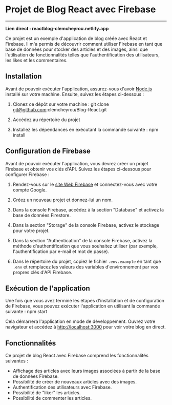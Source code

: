 # Projet de Blog React avec Firebase
***

**Lien direct : reactblog-clemcheyrou.netlify.app**

Ce projet est un exemple d'application de blog créée avec React et Firebase. Il m'a permis de découvrir comment utiliser Firebase en tant que base de données pour stocker des articles et des images, ainsi que l'utilisation de fonctionnalités telles que l'authentification des utilisateurs, les likes et les commentaires.

## Installation

Avant de pouvoir exécuter l'application, assurez-vous d'avoir [Node.js](https://nodejs.org) installé sur votre machine. Ensuite, suivez les étapes ci-dessous :

1. Clonez ce dépôt sur votre machine : 
git clone git@github.com:clemcheyrou/Blog-React.git

2. Accédez au répertoire du projet


3. Installez les dépendances en exécutant la commande suivante :
npm install

## Configuration de Firebase

Avant de pouvoir exécuter l'application, vous devrez créer un projet Firebase et obtenir vos clés d'API. Suivez les étapes ci-dessous pour configurer Firebase :

1. Rendez-vous sur le [site Web Firebase](https://firebase.google.com) et connectez-vous avec votre compte Google.

2. Créez un nouveau projet et donnez-lui un nom.

3. Dans la console Firebase, accédez à la section "Database" et activez la base de données Firestore.

4. Dans la section "Storage" de la console Firebase, activez le stockage pour votre projet.

5. Dans la section "Authentication" de la console Firebase, activez la méthode d'authentification que vous souhaitez utiliser (par exemple, l'authentification par e-mail et mot de passe).

6. Dans le répertoire du projet, copiez le fichier `.env.example` en tant que `.env` et remplacez les valeurs des variables d'environnement par vos propres clés d'API Firebase.

## Exécution de l'application

Une fois que vous avez terminé les étapes d'installation et de configuration de Firebase, vous pouvez exécuter l'application en utilisant la commande suivante :
npm start 


Cela démarrera l'application en mode de développement. Ouvrez votre navigateur et accédez à [http://localhost:3000](http://localhost:3000) pour voir votre blog en direct.

## Fonctionnalités

Ce projet de blog React avec Firebase comprend les fonctionnalités suivantes :

- Affichage des articles avec leurs images associées à partir de la base de données Firebase.
- Possibilité de créer de nouveaux articles avec des images.
- Authentification des utilisateurs avec Firebase.
- Possibilité de "liker" les articles.
- Possibilité de commenter les articles.
